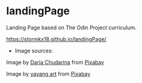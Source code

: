 # landingPage
Landing Page based on The Odin Project curriculum.

https://stormkx18.github.io/landingPage/

- Image sources:

Image by <a href="https://pixabay.com/users/chudarina_design-30923583/?utm_source=link-attribution&utm_medium=referral&utm_campaign=image&utm_content=7552915">Daria Chudarina</a> from <a href="https://pixabay.com//?utm_source=link-attribution&utm_medium=referral&utm_campaign=image&utm_content=7552915">Pixabay</a>


Image by <a href="https://pixabay.com/users/yayangart-13477958/?utm_source=link-attribution&utm_medium=referral&utm_campaign=image&utm_content=8239223">yayang art</a> from <a href="https://pixabay.com//?utm_source=link-attribution&utm_medium=referral&utm_campaign=image&utm_content=8239223">Pixabay</a>

